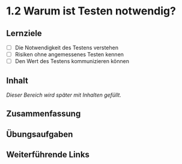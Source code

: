 # 1.2 Warum ist Testen notwendig?

## Lernziele

- [ ] Die Notwendigkeit des Testens verstehen
- [ ] Risiken ohne angemessenes Testen kennen
- [ ] Den Wert des Testens kommunizieren können

## Inhalt

_Dieser Bereich wird später mit Inhalten gefüllt._

## Zusammenfassung

## Übungsaufgaben

## Weiterführende Links
